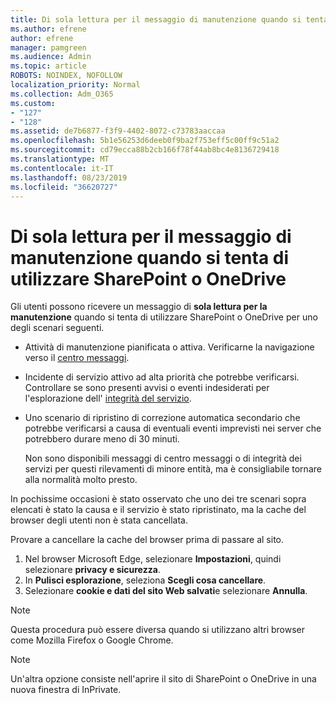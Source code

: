 ```yaml
---
title: Di sola lettura per il messaggio di manutenzione quando si tenta di utilizzare SharePoint o OneDrive
ms.author: efrene
author: efrene
manager: pamgreen
ms.audience: Admin
ms.topic: article
ROBOTS: NOINDEX, NOFOLLOW
localization_priority: Normal
ms.collection: Adm_O365
ms.custom:
- "127"
- "128"
ms.assetid: de7b6877-f3f9-4402-8072-c73783aaccaa
ms.openlocfilehash: 5b1e56253d6deeb0f9ba2f753eff5c00ff9c51a2
ms.sourcegitcommit: cd79ecca88b2cb166f78f44ab8bc4e8136729418
ms.translationtype: MT
ms.contentlocale: it-IT
ms.lasthandoff: 08/23/2019
ms.locfileid: "36620727"
---
```

# <a name="read-only-for-maintenance-message-when-attempting-to-use-sharepoint-or-onedrive"></a>Di sola lettura per il messaggio di manutenzione quando si tenta di utilizzare SharePoint o OneDrive

Gli utenti possono ricevere un messaggio di **sola lettura per la manutenzione** quando si tenta di utilizzare SharePoint o OneDrive per uno degli scenari seguenti. 

-   Attività di manutenzione pianificata o attiva.  Verificarne la navigazione verso il [centro messaggi](https://portal.office.com/adminportal/home#/messagecenter).
-   Incidente di servizio attivo ad alta priorità che potrebbe verificarsi. Controllare se sono presenti avvisi o eventi indesiderati per l'esplorazione dell' [integrità del servizio](https://portal.office.com/adminportal/home#/servicehealth).
-   Uno scenario di ripristino di correzione automatica secondario che potrebbe verificarsi a causa di eventuali eventi imprevisti nei server che potrebbero durare meno di 30 minuti. 
    
    Non sono disponibili messaggi di centro messaggi o di integrità dei servizi per questi rilevamenti di minore entità, ma è consigliabile tornare alla normalità molto presto.

In pochissime occasioni è stato osservato che uno dei tre scenari sopra elencati è stato la causa e il servizio è stato ripristinato, ma la cache del browser degli utenti non è stata cancellata.

Provare a cancellare la cache del browser prima di passare al sito.

1. Nel browser Microsoft Edge, selezionare **Impostazioni**, quindi selezionare **privacy e sicurezza**.
2. In **Pulisci esplorazione**, seleziona **Scegli cosa cancellare**.
3. Selezionare **cookie e dati del sito Web salvati**e selezionare **Annulla**.

>[!Note] 
> Questa procedura può essere diversa quando si utilizzano altri browser come Mozilla Firefox o Google Chrome.

>[!Note] 
> Un'altra opzione consiste nell'aprire il sito di SharePoint o OneDrive in una nuova finestra di InPrivate.